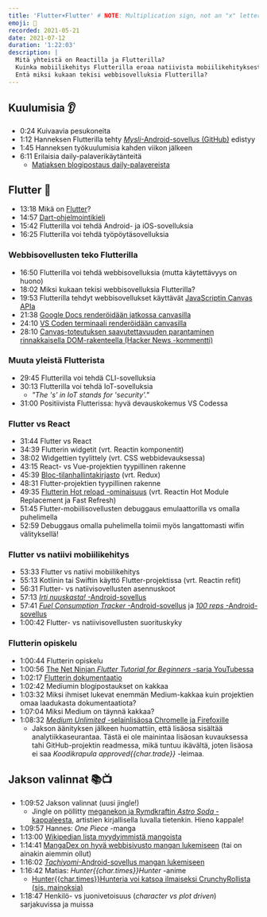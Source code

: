 ```yaml
---
title: 'Flutter×Flutter' # NOTE: Multiplication sign, not an "x" letter
emoji: 💙
recorded: 2021-05-21
date: 2021-07-12
duration: '1:22:03'
description: |
  Mitä yhteistä on Reactilla ja Flutterilla?
  Kuinka mobiilikehitys Flutterilla eroaa natiivista mobiilikehityksestä?
  Entä miksi kukaan tekisi webbisovelluksia Flutterilla?
---
```


## Kuulumisia 👂

- 0:24 Kuivaavia pesukoneita
- 1:12 Hanneksen Flutterilla tehty [_Mysli_-Android-sovellus (GitHub)][mysli] edistyy
- 1:45 Hanneksen työkuulumisia kahden viikon jälkeen
- 6:11 Erilaisia daily-palaverikäytänteitä
  - [Matiaksen blogipostaus daily-palavereista][daily-meetings]

## Flutter 💙

- 13:18 Mikä on [Flutter][flutter]?
- 14:57 [Dart-ohjelmointikieli][dart]
- 15:42 Flutterilla voi tehdä Android- ja iOS-sovelluksia
- 16:25 Flutterilla voi tehdä työpöytäsovelluksia

### Webbisovellusten teko Flutterilla

- 16:50 Flutterilla voi tehdä webbisovelluksia (mutta käytettävyys on huono)
- 18:02 Miksi kukaan tekisi webbisovelluksia Flutterilla?
- 19:53 Flutterilla tehdyt webbisovellukset käyttävät [JavaScriptin Canvas APIa][canvas]
- 21:38 [Google Docs renderöidään jatkossa canvasilla][google-docs-canvas]
- 24:10 [VS Coden terminaali renderöidään canvasilla][vs-code-canvas]
- 28:10 [Canvas-toteutuksen saavutettavuuden parantaminen rinnakkaisella DOM-rakenteella (Hacker News -kommentti)][parallel-dom]

### Muuta yleistä Flutterista

- 29:45 Flutterilla voi tehdä CLI-sovelluksia
- 30:13 Flutterilla voi tehdä IoT-sovelluksia
  - <em lang="en">"The 's' in IoT stands for 'security'."</em>
- 31:00 Positiivista Flutterissa: hyvä devauskokemus VS Codessa

### Flutter vs React

- 31:44 Flutter vs React
- 34:39 Flutterin widgetit (vrt. Reactin komponentit)
- 38:02 Widgettien tyylittely (vrt. CSS webbidevauksessa)
- 43:15 React- vs Vue-projektien tyypillinen rakenne
- 45:39 [Bloc-tilanhallintakirjasto][bloc] (vrt. Redux)
- 48:31 Flutter-projektien tyypillinen rakenne
- 49:35 [Flutterin Hot reload -ominaisuus][hot-reload]
  (vrt. Reactin Hot Module Replacement ja Fast Refresh)
- 51:45 Flutter-mobiilisovellusten debuggaus emulaattorilla vs omalla puhelimella
- 52:59 Debuggaus omalla puhelimella toimii myös langattomasti wifin välityksellä!

### Flutter vs natiivi mobiilikehitys

- 53:33 Flutter vs natiivi mobiilikehitys
- 55:13 Kotlinin tai Swiftin käyttö Flutter-projektissa (vrt. Reactin refit)
- 56:31 Flutter- vs natiivisovellusten asennuskoot
- 57:13 [_Irti nuuskasta!_ -Android-sovellus][irti-nuuskasta]
- 57:41 [_Fuel Consumption Tracker_ -Android-sovellus][fct]
  ja [_100 reps_ -Android-sovellus][100-reps]
- 1:00:42 Flutter- vs natiivisovellusten suorituskyky

### Flutterin opiskelu

- 1:00:44 Flutterin opiskelu
- 1:00:56 [The Net Ninjan <em lang="en">Flutter Tutorial for Beginners</em> -sarja YouTubessa][net-ninja]
- 1:02:17 [Flutterin dokumentaatio][flutter-docs]
- 1:02:42 Mediumin blogipostaukset on kakkaa
- 1:03:32 Miksi ihmiset lukevat enemmän Medium-kakkaa kuin projektien omaa laadukasta dokumentaatiota?
- 1:07:04 Miksi Medium on täynnä kakkaa?
- 1:08:32 [_Medium Unlimited_ -selainlisäosa Chromelle ja Firefoxille][medium-unlimited]
  - Jakson äänityksen jälkeen huomattiin,
    että lisäosa sisältää analytiikkaseurantaa.
    Tästä ei ole mainintaa lisäosan kuvauksessa tahi GitHub-projektin readmessa,
    mikä tuntuu ikävältä,
    joten lisäosa ei saa _Koodikrapula approved{{char.trade}}_ -leimaa.

## Jakson valinnat 📚📺

- 1:09:52 Jakson valinnat (uusi jingle!)
  - Jingle on pöllitty
    [meganekon ja Rymdkraftin _Astro Soda_ -kappaleesta][astro-soda],
    artistien kirjallisella luvalla tietenkin.
    Hieno kappale!
- 1:09:57 Hannes: _One Piece_ -manga
- 1:13:00 [Wikipedian lista myydyimmistä mangoista][wikipedia-manga]
- 1:14:41 [MangaDex on hyvä webbisivusto mangan lukemiseen][mangadex]
  (tai on ainakin aiemmin ollut)
- 1:16:02 [_Tachiyomi_-Android-sovellus mangan lukemiseen][tachiyomi]
- 1:16:42 Matias: _Hunter{{char.times}}Hunter_ -anime
  - [Hunter{{char.times}}Hunteria voi katsoa ilmaiseksi CrunchyRollista (sis. mainoksia)][crunchyroll-hxh]
- 1:18:47 Henkilö- vs juonivetoisuus (_character vs plot driven_) sarjakuvissa ja muissa

[100-reps]: https://play.google.com/store/apps/details?id=labs.ankia.hundred_reps
[astro-soda]: https://meganeko.bandcamp.com/album/meganeko-rymdkraft-astro-soda
[bloc]: https://bloclibrary.dev/
[canvas]: https://developer.mozilla.org/en-US/docs/Web/API/Canvas_API
[crunchyroll-hxh]: https://www.crunchyroll.com/hunter-x-hunter
[daily-meetings]: https://mtsknn.fi/weekly-log/2021/21/#better-daily-stand-up-meetings
[dart]: https://dart.dev/
[fct]: https://play.google.com/store/apps/details?id=labs.ankia.fuel_consumption_tracker
[flutter-docs]: https://flutter.dev/docs
[flutter]: https://flutter.dev/
[google-docs-canvas]: https://workspaceupdates.googleblog.com/2021/05/Google-Docs-Canvas-Based-Rendering-Update.html
[hot-reload]: https://flutter.dev/docs/development/tools/hot-reload
[irti-nuuskasta]: https://play.google.com/store/apps/details?id=labs.ankia.stop_snus
[mangadex]: https://mangadex.org/
[medium-unlimited]: https://github.com/manojVivek/medium-unlimited
[mysli]: https://github.com/Steellow/mysli
[net-ninja]: https://www.youtube.com/playlist?list=PL4cUxeGkcC9jLYyp2Aoh6hcWuxFDX6PBJ
[parallel-dom]: https://news.ycombinator.com/item?id=27131659
[tachiyomi]: https://tachiyomi.org/
[vs-code-canvas]: https://code.visualstudio.com/blogs/2017/10/03/terminal-renderer
[wikipedia-manga]: https://en.wikipedia.org/wiki/List_of_best-selling_manga
